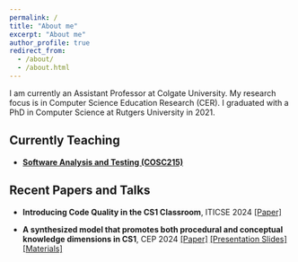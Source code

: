 ```yaml
---
permalink: /
title: "About me"
excerpt: "About me"
author_profile: true
redirect_from: 
  - /about/
  - /about.html
---
```


I am currently an Assistant Professor at Colgate University. My research focus is in Computer Science Education Research (CER). I graduated with a PhD in Computer Science at Rutgers University in 2021.



## Currently Teaching

- [**Software Analysis and Testing (COSC215)**](https://georgianahaldeman.github.io/sat/)

<!-- - [**Intro to Computing I (COSC 101)**](https://georgianahaldeman.github.io/cosc101/) -->


## Recent Papers and Talks

- **Introducing Code Quality in the CS1 Classroom**, ITICSE 2024 [[Paper]](https://dl.acm.org/doi/abs/10.1145/3649405.3659535) 

- **A synthesized model that promotes both procedural and conceptual knowledge dimensions in CS1**, CEP 2024 [[Paper]](https://doi.org/10.1145/3633053.3633064) [[Presentation Slides]](https://docs.google.com/presentation/d/1GaIesSpY8kgOhFS42FRDxPCD5-Aprw3VRYanNQ2fAlE/edit?usp=sharing) [[Materials]](https://georgianahaldeman.github.io/cosc101/notes/)

<!-- - **Reports from students and instructors on the interconected POGIL for CS1 in Python**, CFP SIGCSE 2024 Affiliated Event - Innovations and Opportunities in Liberal Arts Computing Education [[Write-up]](https://docs.google.com/document/d/1wl_YIQcYIk5w63_aPcnthJfHGYnVnJie/edit?usp=sharing&ouid=100707045675502251087&rtpof=true&sd=true) [[Presentation Slides]](https://docs.google.com/presentation/d/1SUbdKIXEDLzSh9Di4aevzdQRusLbCyUotruD-CJio9k/edit?usp=sharing) -->